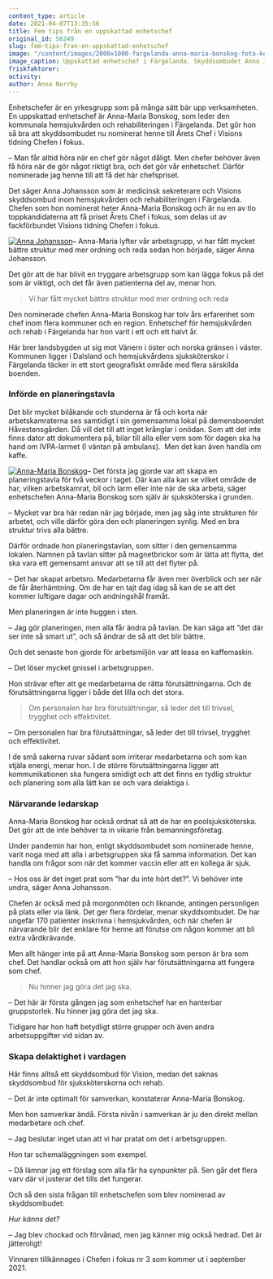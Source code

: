 ```yaml
---
content_type: article
date: 2021-04-07T13:35:56
title: Fem tips från en uppskattad enhetschef
original_id: 56249
slug: fem-tips-fran-en-uppskattad-enhetschef
image: "/content/images/2000x1000-fargelanda-anna-maria-bonskog-foto-kent-eng-1.jpg"
image_caption: Uppskattad enhetschef i Färgelanda. Skyddsombudet Anna Johansson har nominerat Anna-Maria Bonskog till Årets chef i fokus. Här med David Berg, sjuksköterska och Katarina Gustafsson, arbetsterapeut.
friskfaktorer:
activity:
author: Anna Norrby
---
```


Enhetschefer är en yrkesgrupp som på många sätt bär upp verksamheten. En uppskattad enhetschef är Anna-Maria Bonskog, som leder den kommunala hemsjukvården och rehabiliteringen i Färgelanda. Det gör hon så bra att skyddsombudet nu nominerat henne till Årets Chef i Visions tidning Chefen i fokus.

– Man får alltid höra när en chef gör något dåligt. Men chefer behöver även få höra när de gör något riktigt bra, och det gör vår enhetschef. Därför nominerade jag henne till att få det här chefspriset.

Det säger Anna Johansson som är medicinsk sekreterare och Visions skyddsombud inom hemsjukvården och rehabiliteringen i Färgelanda. Chefen som hon nominerat heter Anna-Maria Bonskog och är nu en av tio toppkandidaterna att få priset Årets Chef i fokus, som delas ut av fackförbundet Visions tidning Chefen i fokus.

[![Anna Johansson](https://www.suntarbetsliv.se/wp-content/uploads/2021/04/200x220-anna-johansson-foto-kent-eng.jpg)](https://www.suntarbetsliv.se/wp-content/uploads/2021/04/200x220-anna-johansson-foto-kent-eng.jpg)– Anna-Maria lyfter vår arbetsgrupp, vi har fått mycket bättre struktur med mer ordning och reda sedan hon började, säger Anna Johansson.

Det gör att de har blivit en tryggare arbetsgrupp som kan lägga fokus på det som är viktigt, och det får även patienterna del av, menar hon.

> Vi har fått mycket bättre struktur med mer ordning och reda

Den nominerade chefen Anna-Maria Bonskog har tolv års erfarenhet som chef inom flera kommuner och en region. Enhetschef för hemsjukvården och rehab i Färgelanda har hon varit i ett och ett halvt år.

Här brer landsbygden ut sig mot Vänern i öster och norska gränsen i väster. Kommunen ligger i Dalsland och hemsjukvårdens sjuksköterskor i Färgelanda täcker in ett stort geografiskt område med flera särskilda boenden.

### Införde en planeringstavla

Det blir mycket bilåkande och stunderna är få och korta när arbetskamraterna ses samtidigt i sin gemensamma lokal på demensboendet Håvestensgården. Då vill det till att inget krånglar i onödan. Som att det inte finns dator att dokumentera på, bilar till alla eller vem som för dagen ska ha hand om IVPA-larmet (I väntan på ambulans).  Men det kan även handla om kaffe.

[![Anna-Maria Bonskog](https://www.suntarbetsliv.se/wp-content/uploads/2021/04/200x220-anna-maria-bonskog-foto-kent-eng.jpg)](https://www.suntarbetsliv.se/wp-content/uploads/2021/04/200x220-anna-maria-bonskog-foto-kent-eng.jpg)– Det första jag gjorde var att skapa en planeringstavla för två veckor i taget. Där kan alla kan se vilket område de har, vilken arbetskamrat, bil och larm eller inte när de ska arbeta, säger enhetschefen Anna-Maria Bonskog som själv är sjuksköterska i grunden.

– Mycket var bra här redan när jag började, men jag såg inte strukturen för arbetet, och ville därför göra den och planeringen synlig. Med en bra struktur trivs alla bättre.

Därför ordnade hon planeringstavlan, som sitter i den gemensamma lokalen. Namnen på tavlan sitter på magnetbrickor som är lätta att flytta, det ska vara ett gemensamt ansvar att se till att det flyter på.

– Det har skapat arbetsro. Medarbetarna får även mer överblick och ser när de får återhämtning. Om de har en tajt dag idag så kan de se att det kommer luftigare dagar och andningshål framåt.

Men planeringen är inte huggen i sten.

– Jag gör planeringen, men alla får ändra på tavlan. De kan säga att ”det där ser inte så smart ut”, och så ändrar de så att det blir bättre.

Och det senaste hon gjorde för arbetsmiljön var att leasa en kaffemaskin.

– Det löser mycket gnissel i arbetsgruppen.

Hon strävar efter att ge medarbetarna de rätta förutsättningarna. Och de förutsättningarna ligger i både det lilla och det stora.

> Om personalen har bra förutsättningar, så leder det till trivsel, trygghet och effektivitet.

– Om personalen har bra förutsättningar, så leder det till trivsel, trygghet och effektivitet.

I de små sakerna ruvar sådant som irriterar medarbetarna och som kan stjäla energi, menar hon. I de större förutsättningarna ligger att kommunikationen ska fungera smidigt och att det finns en tydlig struktur och planering som alla lätt kan se och vara delaktiga i.

### Närvarande ledarskap

Anna-Maria Bonskog har också ordnat så att de har en poolsjuksköterska. Det gör att de inte behöver ta in vikarie från bemanningsföretag.

Under pandemin har hon, enligt skyddsombudet som nominerade henne, varit noga med att alla i arbetsgruppen ska få samma information. Det kan handla om frågor som när det kommer vaccin eller att en kollega är sjuk.

– Hos oss är det inget prat som ”har du inte hört det?”. Vi behöver inte undra, säger Anna Johansson.

Chefen är också med på morgonmöten och liknande, antingen personligen på plats eller via länk. Det ger flera fördelar, menar skyddsombudet. De har ungefär 170 patienter inskrivna i hemsjukvården, och när chefen är närvarande blir det enklare för henne att förutse om någon kommer att bli extra vårdkrävande.

Men allt hänger inte på att Anna-Maria Bonskog som person är bra som chef. Det handlar också om att hon själv har förutsättningarna att fungera som chef.

> Nu hinner jag göra det jag ska.

– Det här är första gången jag som enhetschef har en hanterbar gruppstorlek. Nu hinner jag göra det jag ska.

Tidigare har hon haft betydligt större grupper och även andra arbetsuppgifter vid sidan av.

### Skapa delaktighet i vardagen

Här finns alltså ett skyddsombud för Vision, medan det saknas skyddsombud för sjuksköterskorna och rehab.

– Det är inte optimalt för samverkan, konstaterar Anna-Maria Bonskog.

Men hon samverkar ändå. Första nivån i samverkan är ju den direkt mellan medarbetare och chef.

– Jag beslutar inget utan att vi har pratat om det i arbetsgruppen.

Hon tar schemaläggningen som exempel.

– Då lämnar jag ett förslag som alla får ha synpunkter på. Sen går det flera varv där vi justerar det tills det fungerar.

Och så den sista frågan till enhetschefen som blev nominerad av skyddsombudet:

_Hur känns det?_

– Jag blev chockad och förvånad, men jag känner mig också hedrad. Det är jätteroligt!

Vinnaren tillkännages i Chefen i fokus nr 3 som kommer ut i september 2021.
